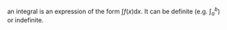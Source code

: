an integral is an expression of the form $\int f(x) \mathrm{d}x$. It can be definite (e.g. $\int_a^b$) or indefinite.